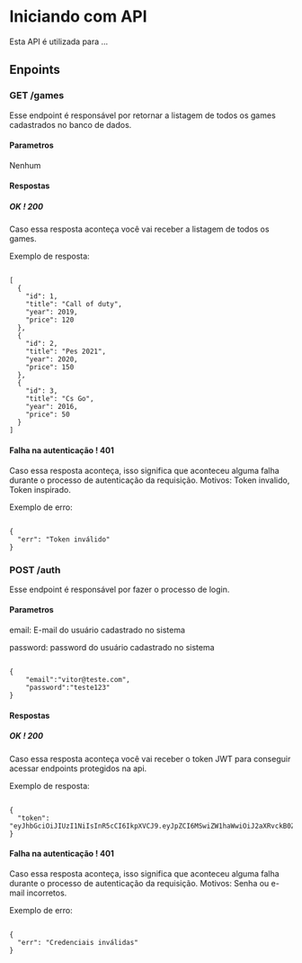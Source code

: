 # Iniciando com API

Esta API é utilizada para ...

## Enpoints

### GET /games

Esse endpoint é responsável por retornar a listagem de todos os games cadastrados no banco de dados.

#### Parametros

Nenhum

#### Respostas

##### OK ! 200

Caso essa resposta aconteça você vai receber a listagem de todos os games.

Exemplo de resposta:

```

[
  {
    "id": 1,
    "title": "Call of duty",
    "year": 2019,
    "price": 120
  },
  {
    "id": 2,
    "title": "Pes 2021",
    "year": 2020,
    "price": 150
  },
  {
    "id": 3,
    "title": "Cs Go",
    "year": 2016,
    "price": 50
  }
]

```

#### Falha na autenticação ! 401

Caso essa resposta aconteça, isso significa que aconteceu alguma falha durante o processo de autenticação da requisição. Motivos: Token invalido, Token inspirado.

Exemplo de erro:

```

{
  "err": "Token inválido"
}

```

### POST /auth

Esse endpoint é responsável por fazer o processo de login.

#### Parametros

email: E-mail do usuário cadastrado no sistema

password: password do usuário cadastrado no sistema

```

{
	"email":"vitor@teste.com",
	"password":"teste123"
}

```

#### Respostas

##### OK ! 200

Caso essa resposta aconteça você vai receber o token JWT para conseguir acessar endpoints protegidos na api.

Exemplo de resposta:

```

{
  "token": "eyJhbGciOiJIUzI1NiIsInR5cCI6IkpXVCJ9.eyJpZCI6MSwiZW1haWwiOiJ2aXRvckB0ZXN0ZS5jb20iLCJpYXQiOjE1OTYwNzI5MjEsImV4cCI6MTU5NjI0NTcyMX0.dnuuJDc55cRLjbyN0n5TZV4lxA4QyRBpagYrEKooZnU"
}

```

#### Falha na autenticação ! 401

Caso essa resposta aconteça, isso significa que aconteceu alguma falha durante o processo de autenticação da requisição. Motivos: Senha ou e-mail incorretos.

Exemplo de erro:

```

{
  "err": "Credenciais inválidas"
}

```

